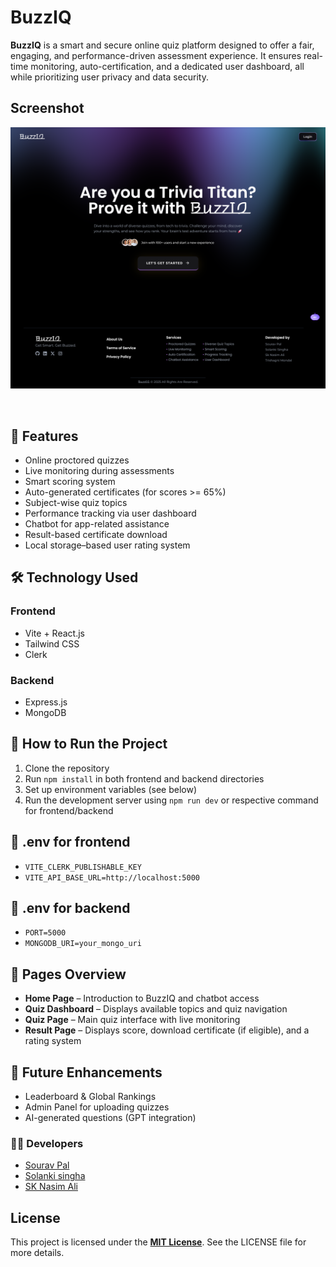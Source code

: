 # BuzzIQ 

**BuzzIQ** is a smart and secure online quiz platform designed to offer a fair, engaging, and performance-driven assessment experience. It ensures real-time monitoring, auto-certification, and a dedicated user dashboard, all while prioritizing user privacy and data security.

## Screenshot
<img src="client/public/BuzzIQ_UI.png" alt="BuzzIQ Website's UI" />


&nbsp;

## 🚀 Features
- Online proctored quizzes
- Live monitoring during assessments
- Smart scoring system
- Auto-generated certificates (for scores >= 65%)
- Subject-wise quiz topics 
- Performance tracking via user dashboard
- Chatbot for app-related assistance 
- Result-based certificate download
- Local storage–based user rating system 

## 🛠️ Technology Used

### Frontend
- Vite + React.js
- Tailwind CSS
- Clerk  

### Backend
- Express.js
- MongoDB

## 🧾 How to Run the Project
1. Clone the repository
2. Run `npm install` in both frontend and backend directories
3. Set up environment variables (see below)
4. Run the development server using `npm run dev` or respective command for frontend/backend

## 🔐 .env for frontend
- `VITE_CLERK_PUBLISHABLE_KEY`
- `VITE_API_BASE_URL=http://localhost:5000`

## 🔐 .env for backend
- `PORT=5000`
- `MONGODB_URI=your_mongo_uri`

## 🧭 Pages Overview
- **Home Page** – Introduction to BuzzIQ and chatbot access
- **Quiz Dashboard** – Displays available topics and quiz navigation
- **Quiz Page** – Main quiz interface with live monitoring
- **Result Page** – Displays score, download certificate (if eligible), and a rating system
  

## 📌 Future Enhancements
- Leaderboard & Global Rankings
- Admin Panel for uploading quizzes
- AI-generated questions (GPT integration)

### 👨‍💻 Developers
- [Sourav Pal](www.linkedin.com/in/souravpal18)
- [Solanki singha]()
- [SK Nasim Ali]()

## License
This project is licensed under the **[MIT License](https://choosealicense.com/licenses/mit/)**. See the LICENSE file for more details.
